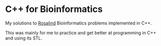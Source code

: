 # C++ for Bioinformatics

My solutions to [Rosalind](http://rosalind.info/problems/list-view/) Bioinformatics problems implemented in C++.

This was mainly for me to practice and get better at programming in C++ and using its STL.
